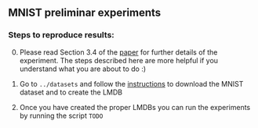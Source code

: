 ## MNIST preliminar experiments

### Steps to reproduce results:

0. Please read Section 3.4 of the [paper](https://arxiv.org/pdf/1505.01596v2.pdf) for further details of the experiment. The steps described here are more helpful if you understand what you are about to do :)

1. Go to `../datasets` and follow the [instructions](../datasets/README.md) to download the MNIST dataset and to create the LMDB

2. Once you have created the proper LMDBs you can run the experiments by running the script `TODO`
